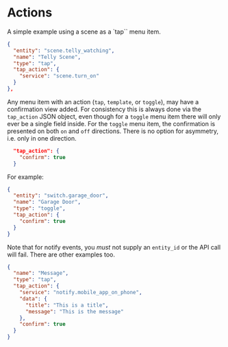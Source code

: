 # Actions

A simple example using a scene as a `tap`` menu item.

```json
{
  "entity": "scene.telly_watching",
  "name": "Telly Scene",
  "type": "tap",
  "tap_action": {
    "service": "scene.turn_on"
  }
},
```

Any menu item with an action (`tap`, `template`, or `toggle`), may have a confirmation view added. For consistency this is always done via the `tap_action` JSON object, even though for a `toggle` menu item there will only ever be a single field inside. For the `toggle` menu item, the confirmation is presented on both `on` and `off` directions. There is no option for asymmetry, i.e. only in one direction.

```json
  "tap_action": {
    "confirm": true
  }
```

For example:

```json
{
  "entity": "switch.garage_door",
  "name": "Garage Door",
  "type": "toggle",
  "tap_action": {
    "confirm": true
  }
}
```

Note that for notify events, you _must_ not supply an `entity_id` or the API call will fail. There are other examples too.

```json
{
  "name": "Message",
  "type": "tap",
  "tap_action": {
    "service": "notify.mobile_app_on_phone",
    "data": {
      "title": "This is a title",
      "message": "This is the message"
    },
    "confirm": true
  }
}
```
